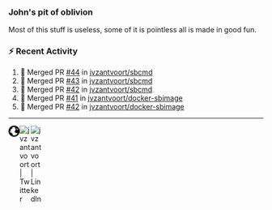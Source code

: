 ### John's pit of oblivion

Most of this stuff is useless, some of it is pointless all is made in good fun.

### :zap: Recent Activity

<!--START_SECTION:activity-->
1. 🎉 Merged PR [#44](https://github.com/jvzantvoort/sbcmd/pull/44) in [jvzantvoort/sbcmd](https://github.com/jvzantvoort/sbcmd)
2. 🎉 Merged PR [#43](https://github.com/jvzantvoort/sbcmd/pull/43) in [jvzantvoort/sbcmd](https://github.com/jvzantvoort/sbcmd)
3. 🎉 Merged PR [#42](https://github.com/jvzantvoort/sbcmd/pull/42) in [jvzantvoort/sbcmd](https://github.com/jvzantvoort/sbcmd)
4. 🎉 Merged PR [#41](https://github.com/jvzantvoort/docker-sbimage/pull/41) in [jvzantvoort/docker-sbimage](https://github.com/jvzantvoort/docker-sbimage)
5. 🎉 Merged PR [#42](https://github.com/jvzantvoort/docker-sbimage/pull/42) in [jvzantvoort/docker-sbimage](https://github.com/jvzantvoort/docker-sbimage)
<!--END_SECTION:activity-->

---

[<img align="left" alt="jvzantvoort.org" width="22px" src="https://raw.githubusercontent.com/iconic/open-iconic/master/svg/globe.svg" />][website]
[<img align="left" alt="jvzantvoort | Twitter" width="22px" src="https://cdn.jsdelivr.net/npm/simple-icons@v3/icons/twitter.svg" />][twitter]
[<img align="left" alt="jvzantvoort | LinkedIn" width="22px" src="https://cdn.jsdelivr.net/npm/simple-icons@v3/icons/linkedin.svg" />][linkedin]


[website]: https://vanzantvoort.org/
[twitter]: https://twitter.com/jvanzantvoort
[linkedin]: https://www.linkedin.com/in/johnvanzantvoort/
